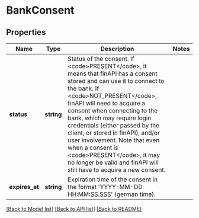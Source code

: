 # BankConsent

## Properties
Name | Type | Description | Notes
------------ | ------------- | ------------- | -------------
**status** | **string** | Status of the consent. If &lt;code&gt;PRESENT&lt;/code&gt;, it means that finAPI has a consent stored and can use it to connect to the bank. If &lt;code&gt;NOT_PRESENT&lt;/code&gt;, finAPI will need to acquire a consent when connecting to the bank, which may require login credentials (either passed by the client, or stored in finAPI), and/or user involvement. Note that even when a consent is &lt;code&gt;PRESENT&lt;/code&gt;, it may no longer be valid and finAPI will still have to acquire a new consent. | 
**expires_at** | **string** | Expiration time of the consent in the format &#39;YYYY-MM-DD HH:MM:SS.SSS&#39; (german time). | 

[[Back to Model list]](../README.md#documentation-for-models) [[Back to API list]](../README.md#documentation-for-api-endpoints) [[Back to README]](../README.md)


